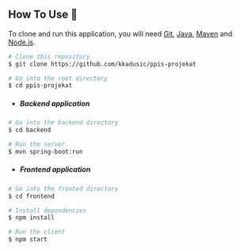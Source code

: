 ## How To Use :wrench:

To clone and run this application, you will need [Git](https://git-scm.com), [Java](https://www.oracle.com/java/technologies/javase-downloads.html),
[Maven](https://maven.apache.org/download.cgi) and [Node.js](https://nodejs.org/en/download/).

```bash
# Clone this repository
$ git clone https://github.com/kkadusic/ppis-projekat

# Go into the root directory
$ cd ppis-projekat
```

- ##### Backend application
```bash
# Go into the backend directory
$ cd backend

# Run the server
$ mvn spring-boot:run
```

- ##### Frontend application
```bash
# Go into the fronted directory
$ cd frontend

# Install dependencies
$ npm install

# Run the client
$ npm start
```
